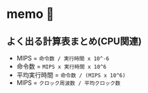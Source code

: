 # memo :dog:

## よく出る計算表まとめ(CPU関連)

- MIPS = `命令数 / 実行時間 x 10^-6`
- 命令数 = `MIPS x 実行時間 x 10^6`
- 平均実行時間 = `命令数 / (MIPS x 10^6)`
- MIPS = `クロック周波数 / 平均クロック数`

